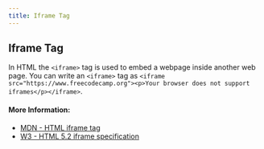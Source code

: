 ```yaml
---
title: Iframe Tag
---
```

## Iframe Tag

In HTML the `<iframe>` tag is used to embed a webpage inside another web page. You can write an `<iframe>` tag as `<iframe src="https://www.freecodecamp.org"><p>Your browser does not support iframes</p></iframe>`.

#### More Information:
* [MDN - HTML iframe tag](https://developer.mozilla.org/en-US/docs/Web/HTML/Element/iframe)
* [W3 - HTML 5.2 iframe specification](https://www.w3.org/TR/html5/semantics-embedded-content.html#the-iframe-element)
